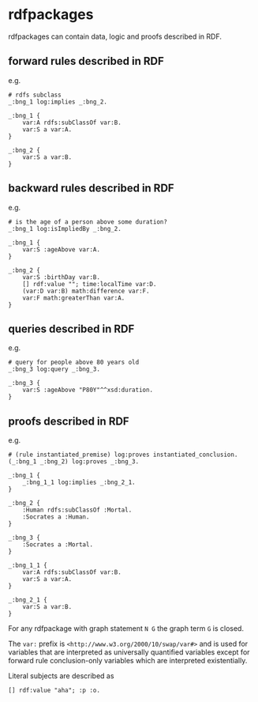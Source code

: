 # rdfpackages

rdfpackages can contain data, logic and proofs described in RDF.

## forward rules described in RDF
e.g.
```
# rdfs subclass
_:bng_1 log:implies _:bng_2.

_:bng_1 {
    var:A rdfs:subClassOf var:B.
    var:S a var:A.
}

_:bng_2 {
    var:S a var:B.
}
```

## backward rules described in RDF
e.g.
```
# is the age of a person above some duration?
_:bng_1 log:isImpliedBy _:bng_2.

_:bng_1 {
    var:S :ageAbove var:A.
}

_:bng_2 {
    var:S :birthDay var:B.
    [] rdf:value ""; time:localTime var:D.
    (var:D var:B) math:difference var:F.
    var:F math:greaterThan var:A.
}
```

## queries described in RDF
e.g.
```
# query for people above 80 years old
_:bng_3 log:query _:bng_3.

_:bng_3 {
    var:S :ageAbove "P80Y"^^xsd:duration.
}
```

## proofs described in RDF
e.g.
```
# (rule instantiated_premise) log:proves instantiated_conclusion.
(_:bng_1 _:bng_2) log:proves _:bng_3.

_:bng_1 {
    _:bng_1_1 log:implies _:bng_2_1.
}

_:bng_2 {
    :Human rdfs:subClassOf :Mortal.
    :Socrates a :Human.
}

_:bng_3 {
    :Socrates a :Mortal.
}

_:bng_1_1 {
    var:A rdfs:subClassOf var:B.
    var:S a var:A.
}

_:bng_2_1 {
    var:S a var:B.
}
```

For any rdfpackage with graph statement `N G` the graph term `G` is closed.

The `var:` prefix is `<http://www.w3.org/2000/10/swap/var#>` and is used for
variables that are interpreted as universally quantified variables except for
forward rule conclusion-only variables which are interpreted existentially.

Literal subjects are described as
```
[] rdf:value "aha"; :p :o.
```

